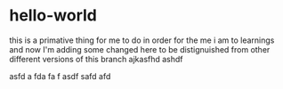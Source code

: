 # hello-world
this is a primative thing for me to do in order for the me i am to learnings 
and now I'm adding some changed here to be distignuished from other different versions of this branch
ajkasfhd
ashdf

asfd
a
fda
fa
f
asdf
safd
afd
